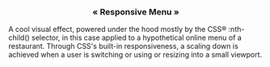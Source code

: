 <center><h3> « Responsive Menu » </h3></center>

A cool visual effect, powered under the hood mostly by the CSS®­ :nth-child() selector, in this case applied to a hypothetical online menu of a restaurant. 
Through CSS's built-in responsiveness, a scaling down is achieved when a user is switching or using or resizing into a small viewport. 
